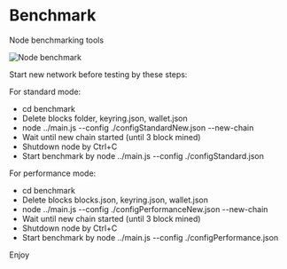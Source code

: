 # Benchmark
Node benchmarking tools

![Node benchmark](https://github.com/LeatherLedger/LeatherLedger/blob/master/benchmark/benchmark.gif?raw=true)

Start new network before testing by these steps:

For standard mode:

* cd benchmark
* Delete blocks folder, keyring.json, wallet.json
* node ../main.js --config ./configStandardNew.json --new-chain
* Wait until new chain started (until 3 block mined)
* Shutdown node by Ctrl+C
* Start benchmark by node ../main.js --config ./configStandard.json

For performance mode:

* cd benchmark
* Delete blocks blocks.json, keyring.json, wallet.json
* node ../main.js --config ./configPerformanceNew.json --new-chain
* Wait until new chain started (until 3 block mined)
* Shutdown node by Ctrl+C
* Start benchmark by node ../main.js --config ./configPerformance.json


Enjoy

